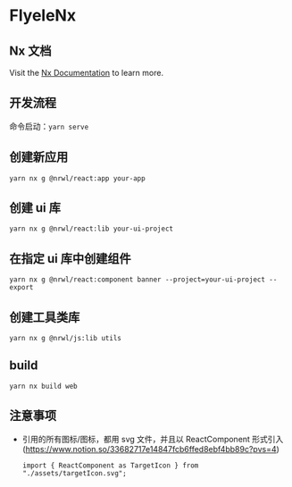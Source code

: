 # FlyeleNx

## Nx 文档

Visit the [Nx Documentation](https://nx.dev) to learn more.

## 开发流程

命令启动：`yarn serve`

## 创建新应用

`yarn nx g @nrwl/react:app your-app`

## 创建 ui 库

`yarn nx g @nrwl/react:lib your-ui-project`

## 在指定 ui 库中创建组件

```
yarn nx g @nrwl/react:component banner --project=your-ui-project --export
```

## 创建工具类库

`yarn nx g @nrwl/js:lib utils`

## build

```
yarn nx build web
```

## 注意事项

- 引用的所有图标/图标，都用 svg 文件，并且以 ReactComponent 形式引入(https://www.notion.so/33682717e14847fcb6ffed8ebf4bb89c?pvs=4)

  ```
  import { ReactComponent as TargetIcon } from "./assets/targetIcon.svg";
  ```
